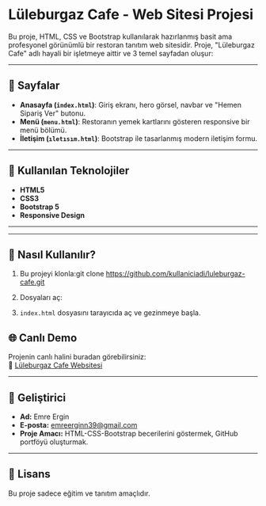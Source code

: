 # Lüleburgaz Cafe - Web Sitesi Projesi

Bu proje, HTML, CSS ve Bootstrap kullanılarak hazırlanmış basit ama profesyonel görünümlü bir restoran tanıtım web sitesidir. Proje, "Lüleburgaz Cafe" adlı hayali bir işletmeye aittir ve 3 temel sayfadan oluşur:

---

## 🔗 Sayfalar

- **Anasayfa (`index.html`)**: Giriş ekranı, hero görsel, navbar ve "Hemen Sipariş Ver" butonu.
- **Menü (`menu.html`)**: Restoranın yemek kartlarını gösteren responsive bir menü bölümü.
- **İletişim (`ıletısım.html`)**: Bootstrap ile tasarlanmış modern iletişim formu.

---

## 🧱 Kullanılan Teknolojiler

- **HTML5**
- **CSS3**
- **Bootstrap 5**
- **Responsive Design**

---

---

## 🚀 Nasıl Kullanılır?

1. Bu projeyi klonla:git clone https://github.com/kullaniciadi/luleburgaz-cafe.git

2. Dosyaları aç:


3. `index.html` dosyasını tarayıcıda aç ve gezinmeye başla.

## 🌐 Canlı Demo
Projenin canlı halini buradan görebilirsiniz:  
🔗 [Lüleburgaz Cafe Websitesi](https://emreerginn.github.io/luleburgaz-cafe/)

---

## 👤 Geliştirici

- **Ad:** Emre Ergin  
- **E-posta:** emreerginn39@gmail.com  
- **Proje Amacı:** HTML-CSS-Bootstrap becerilerini göstermek, GitHub portföyü oluşturmak.

---

## 📄 Lisans

Bu proje sadece eğitim ve tanıtım amaçlıdır.

